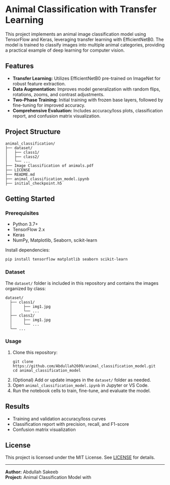 # Animal Classification with Transfer Learning

This project implements an animal image classification model using TensorFlow and Keras, leveraging transfer learning with EfficientNetB0. The model is trained to classify images into multiple animal categories, providing a practical example of deep learning for computer vision.

## Features

- **Transfer Learning:** Utilizes EfficientNetB0 pre-trained on ImageNet for robust feature extraction.
- **Data Augmentation:** Improves model generalization with random flips, rotations, zooms, and contrast adjustments.
- **Two-Phase Training:** Initial training with frozen base layers, followed by fine-tuning for improved accuracy.
- **Comprehensive Evaluation:** Includes accuracy/loss plots, classification report, and confusion matrix visualization.

## Project Structure

```
animal_classification/
├── dataset/
│   ├── class1/
│   ├── class2/
│   └── ...
├── Image Classification of animals.pdf
├── LICENSE
├── README.md
├── animal_classification_model.ipynb
├── initial_checkpoint.h5
```

## Getting Started

### Prerequisites

- Python 3.7+
- TensorFlow 2.x
- Keras
- NumPy, Matplotlib, Seaborn, scikit-learn

Install dependencies:
```
pip install tensorflow matplotlib seaborn scikit-learn
```

### Dataset

The `dataset/` folder is included in this repository and contains the images organized by class:
```
dataset/
  ├── class1/
  │     ├── img1.jpg
  │     └── ...
  ├── class2/
  │     ├── img1.jpg
  │     └── ...
  └── ...
```

### Usage

1. Clone this repository:
   ```
   git clone https://github.com/Abdullah2609/animal_classification_model.git
   cd animal_classification_model
   ```
2. (Optional) Add or update images in the `dataset/` folder as needed.
3. Open `animal_classification_model.ipynb` in Jupyter or VS Code.
4. Run the notebook cells to train, fine-tune, and evaluate the model.

## Results

- Training and validation accuracy/loss curves
- Classification report with precision, recall, and F1-score
- Confusion matrix visualization

## License

This project is licensed under the MIT License. See [LICENSE](LICENSE) for details.

---

**Author:** Abdullah Sakeeb   
**Project:** Animal Classification Model with
